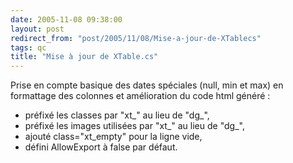 ```yaml
---
date: 2005-11-08 09:38:00
layout: post
redirect_from: "post/2005/11/08/Mise-a-jour-de-XTablecs"
tags: qc
title: "Mise à jour de XTable.cs"
---
```


Prise en compte basique des dates spéciales (null, min et max) en formattage
des colonnes et amélioration du code html généré :

* préfixé les classes par "xt_" au lieu de "dg_",
* préfixé les images utilisées par "xt_" au lieu de "dg_",
* ajouté class="xt_empty" pour la ligne vide,
* défini AllowExport à false par défaut.
